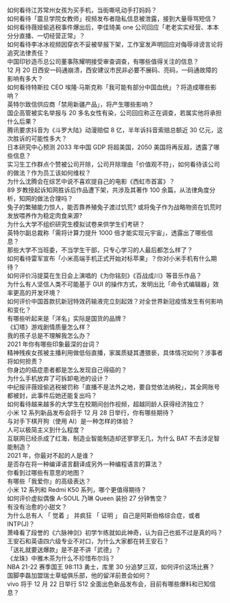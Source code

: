 如何看待江苏常州女孩为买手机，当街嘶吼动手打妈妈？  
如何看待「震旦学院女教师」视频发布者隐私信息被泄露，接到大量辱骂短信？  
如何看待薇娅偷逃税事件爆出后，李佳琦美 one 公司回应「老老实实经营、本本分分直播、一切经营正常」？  
如何看待李冰冰视频因穿衣不妥被举报下架，工作室发声明回应对侮辱诽谤言论将追究法律责任？  
中国印钞造币总公司董事陈耀明接受审查调查，有哪些值得关注的信息？  
12 月 20 日西安一码通崩溃，西安建议市民非必要不展码、亮码，一码通故障的影响有多大？  
如何看待特斯拉 CEO 埃隆·马斯克称「我可能有部分中国血统」？将造成哪些影响？  
英特尔致信供应商「禁用新疆产品」，将产生哪些影响？  
国企高管被实名举报与 20 多名女性有染，公司回应称正在调查，若属实他将承担什么后果？  
腾讯要求抖音为《斗罗大陆》动漫赔偿 8 亿，半年诉抖音索赔总额近 30 亿元，这次胜诉的可能性多大？  
日本研究中心预测 2033 年中国 GDP 将超美国，2050 美国将再反超，透露了哪些信息？  
实习生工作群点个赞被公司开除，公司开除理由「价值观不符」，如何看待该公司的做法？作为员工该如何维权？  
为什么沈腾会在综艺中说不喜欢提自己的电影《西虹市首富》？  
89 岁教授起诉知网胜诉后作品遭下架，共涉及其著作 100 余篇，从法律角度分析，知网的做法合理吗？  
兔子的繁殖能力惊人，能否靠养殖兔子渡过饥荒? 或将兔子作为战略物资在饥荒时发放喂养作为稳定肉食来源?  
为什么大学不组织研究生模拟试卷来供学生们考研？  
英特尔副总裁称「需将计算力提升 1000 倍才能实现元宇宙」，透露出了哪些信息？  
那些大学不当班委，不当学生干部，只专心学习的人最后都怎么样了？  
如何看待雷军宣布「小米高端手机正式开始对标苹果」？你对小米手机有什么期待？  
如何评价冯提莫在生日会上演唱的《为你铭刻》《百战成川》等音乐作品？  
为什么有人坚信人类不可能基于 GUI 的操作方式，发明出比「命令式编辑器」效率更高的开发环境？  
如何评价中国首款抗新冠特效药输液完立刻起效？对全世界新冠疫情发生有何影响和变化？  
有哪些听起来是「洋名」实际是国货的品牌？  
《幻塔》游戏剧情质量怎么样？  
我的孩子总是不理解我怎么办？  
2021 年你有哪些印象最深的台词？  
精神残疾女孩被主播利用做低俗直播，家属质疑其遭猥亵，具体情况如何？涉事者将如何担责？  
你身边的癌症患者都是怎么发现自己得癌的？  
为什么手机放弃了可拆卸电池的设计？  
中纪报评薇娅偷逃税被罚称「直播不是法外之地，要自觉依法纳税」，其全网账号都被封，此事件后她还能复出吗？  
如何看待越来越多的大学生在校期间创作视频，超越同龄人获得经济独立？  
小米 12 系列新品发布会将于 12 月 28 日举行，你有哪些期待？  
与对手下棋开狗（使用 AI）是一种怎样的体验？  
人可以极简主义到什么程度？  
互联网已经杀成了红海，制造业智能制造却还寥寥无几，为什么 BAT 不去涉足智能制造？  
2021 年，你最对不起的人是谁？  
是否存在将一种编译语言翻译成另外一种编程语言的算法？  
你看到过哪些有意思的地图？  
有哪些「我爱你」的高级表达？  
小米 12 系列和 Redmi K50 系列，哪个更值得期待？  
如何评价虚拟偶像 A-SOUL 乃琳 Queen 装扮 27 分钟售空？  
有没有治愈的小甜文？  
为什么总有人 「 觉着 」 并疯狂 「 证明 」 自己是阿斯伯格综合症，或者 INTP(J)？  
萧峰看了段誉的《六脉神剑》初学乍练就如此神奇，认为自己也抵不过是真的吗？  
王安石和英语四六级专业不对口，为什么大家都在转王安石？  
「送礼就要送爆款」是不是不讲「武德」？  
《龙珠》中雅木茶为什么不珍惜布尔玛？  
NBA 21-22 赛季国王 98:113 勇士，库里 30 分追梦三双，如何评价这场比赛？  
国脚李磊加盟瑞士草蜢俱乐部，他的留洋前景会如何？  
vivo 将于 12 月 22 日举行 S12 全面出色新品发布会，目前有哪些爆料和已知信息？  
